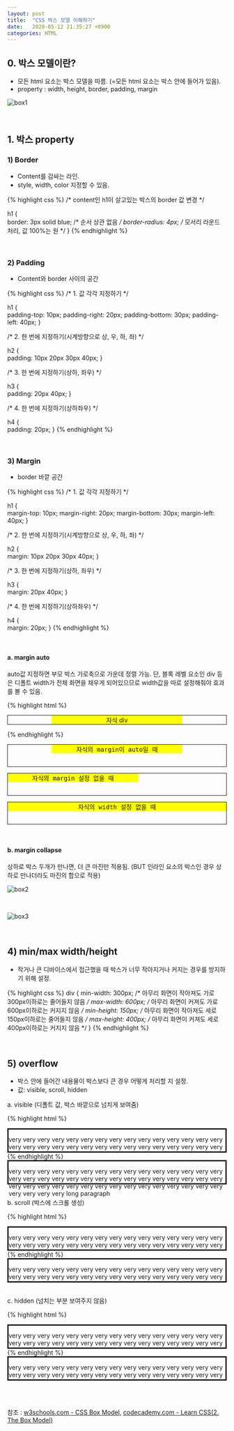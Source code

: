 ```yaml
---
layout: post
title:  "CSS 박스 모델 이해하기"
date:   2020-05-12 21:35:27 +0900
categories: HTML
---
```


## 0. 박스 모델이란?
- 모든 html 요소는 박스 모델을 따름. (=모든 html 요소는 박스 안에 들어가 있음). 
- property : width, height, border, padding, margin

![box1](/assets/box1.jpg)

<br/>

## 1. 박스 property

### 1) Border
- Content를 감싸는 라인. 
- style, width, color 지정할 수 있음.

{% highlight css %}
/* content인 h1이 살고있는 박스의 border 값 변경 */

h1 {  
    border: 3px solid blue; /* 순서 상관 없음 */
    border-radius: 4px; /* 모서리 라운드 처리, 값 100%는 원 */
}
{% endhighlight %}

<br/>

### 2) Padding
- Content와 border 사이의 공간

{% highlight css %}
/* 1. 값 각각 지정하기 */

h1 {  
    padding-top: 10px;
    padding-right: 20px;
    padding-bottom: 30px;
    padding-left: 40px; 
}

/* 2. 한 번에 지정하기(시계방향으로 상, 우, 하, 좌) */

h2 {  
    padding: 10px 20px 30px 40px; 
}

/* 3. 한 번에 지정하기(상하, 좌우) */

h3 {  
    padding: 20px 40px; 
}

/* 4. 한 번에 지정하기(상하좌우) */

h4 {  
    padding: 20px; 
}
{% endhighlight %}

<br/>

### 3) Margin
- border 바깥 공간

{% highlight css %}
/* 1. 값 각각 지정하기 */

h1 {  
    margin-top: 10px;
    margin-right: 20px;
    margin-bottom: 30px;
    margin-left: 40px; 
}

/* 2. 한 번에 지정하기(시계방향으로 상, 우, 하, 좌) */

h2 {  
    margin: 10px 20px 30px 40px; 
}

/* 3. 한 번에 지정하기(상하, 좌우) */

h3 {  
    margin: 20px 40px; 
}

/* 4. 한 번에 지정하기(상하좌우) */

h4 {  
    margin: 20px; 
}
{% endhighlight %}

<br/>

#### a. margin auto
auto값 지정하면 부모 박스 가로축으로 가운데 정렬 가능. 단, 블록 레벨 요소인 div 등은 디폴트 width가 전체 화면을 채우게 되어있으므로 width값을 따로 설정해줘야 효과를 볼 수 있음.

{% highlight html %}
<!-- 부모인 div container 속 자식 div 가운데 정렬하기 -->

<div style="border: 1px solid">
  <div style="background-color: yellow; width: 300px; margin: auto; 
  text-align: center;">
  자식 div
  </div>
</div>

{% endhighlight %}

<pre><div class="parent" style="border: 1px solid"><div class="child" style="background-color: yellow; width: 300px; margin: auto; text-align: center;">자식의 margin이 auto일 때</div></div></pre>

<pre><div class="parent" style="border: 1px solid"><div class="child" style="background-color: yellow; width: 300px;text-align: center;">자식의 margin 설정 없을 때</div></div></pre>

<pre><div class="parent" style="border: 1px solid"><div class="child" style="background-color: yellow; text-align: center;">자식의 width 설정 없을 때</div></div></pre>

<br/>

#### b. margin collapse
상하로 박스 두개가 만나면, 더 큰 마진만 적용됨. (BUT 인라인 요소의 박스인 경우 상하로 만나더라도 마진의 합으로 적용)

![box2](/assets/box2.jpg)

<br/>

![box3](/assets/box3.jpg)

<br/>

## 4) min/max width/height
- 작거나 큰 디바이스에서 접근했을 때 박스가 너무 작아지거나 커지는 경우를 방지하기 위해 설정.

{% highlight css %}
div {
    min-width: 300px; /* 아무리 화면이 작아져도 가로 300px이하로는 줄어들지 않음 */
    max-width: 600px; /* 아무리 화면이 커져도 가로 600px이하로는 커지지 않음 */
    min-height: 150px; /* 아무리 화면이 작아져도 세로 150px이하로는 줄어들지 않음 */
    max-height: 400px; /* 아무리 화면이 커져도 세로 400px이하로는 커지지 않음 */
}
{% endhighlight %}

<br/>

## 5) overflow
- 박스 안에 들어간 내용물이 박스보다 큰 경우 어떻게 처리할 지 설정.
- 값: visible, scroll, hidden

a. visible (디폴트 값, 박스 바깥으로 넘치게 보여줌)

{% highlight html %}
<head>
<style>
    .parent{
        border: solid;
        height: 50px;
        overflow: visible;
    }
</style>
</head>

<body>
<div class="parent">
  <p class="child">very very very very very very very very very very very very 
  very very very very very very very very very very very very very very very
  very very very very very very very very very very very very very 
  very very very very very very very very verylong paragraph</p>
</div>
</body>
{% endhighlight %}

<div class="parent" style="height: 50px; border: solid; overflow:visible"><p class="child">very very very very very very very very very very very very 
very very very very very very very very very very very very very
very very very very very very very very very very very very very 
very very very very very very very very very very very long paragraph</p></div>

<br/>

b. scroll (박스에 스크롤 생성)

{% highlight html %}
<head>
<style>
    .parent{
        border: solid;
        height: 50px;
        overflow: scroll;
    }
</style>
</head>

<body>
<div class="parent">
  <p class="child">very very very very very very very very very very very very 
  very very very very very very very very very very very very very very very
  very very very very very very very very very very very very very 
  very very very very very very very very verylong paragraph</p>
</div>
</body>
{% endhighlight %}

<div class="parent" style="height: 50px; border: solid; overflow: scroll;"><p class="child">very very very very very very very very very very very very 
very very very very very very very very very very very very very
very very very very very very very very very very very very very 
very very very very very very very very very very very long paragraph</p></div>

<br/>

c. hidden (넘치는 부분 보여주지 않음)

{% highlight html %}
<head>
<style>
    .parent{
        border: solid;
        height: 50px;
        overflow: hidden;
    }
</style>
</head>

<body>
<div class="parent">
  <p class="child">very very very very very very very very very very very very 
  very very very very very very very very very very very very very very very
  very very very very very very very very very very very very very 
  very very very very very very very very verylong paragraph</p>
</div>
</body>
{% endhighlight %}

<div class="parent" style="height: 50px; border: solid; overflow: hidden;"><p class="child">very very very very very very very very very very very very 
very very very very very very very very very very very very very
very very very very very very very very very very very very very 
very very very very very very very very very very very long paragraph</p></div>

<br/><br/>

참조 : [w3schools.com - CSS Box Model](https://www.w3schools.com/css/css_boxmodel.asp), [codecademy.com - Learn CSS(2. The Box Model)](https://www.codecademy.com/learn/learn-css)